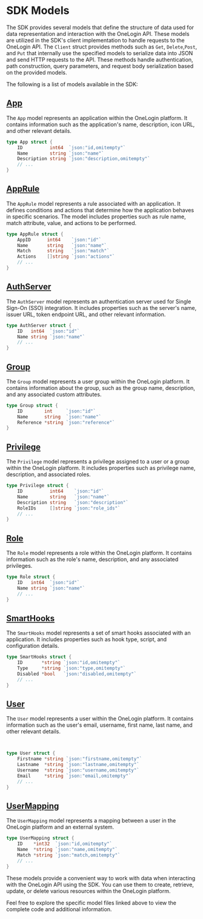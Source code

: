 # SDK Models

The SDK provides several models that define the structure of data used for data representation and interaction with the OneLogin API. These models are utilized in the SDK's client implementation to handle requests to the OneLogin API. The `Client` struct provides methods such as `Get`, `Delete`,`Post`, and `Put` that internally use the specified models to serialize data into JSON and send HTTP requests to the API. These methods handle authentication, path construction, query parameters, and request body serialization based on the provided models.

The following is a list of models available in the SDK:

## [App](../pkg/onelogin/models/app.go)

The `App` model represents an application within the OneLogin platform. It contains information such as the application's name, description, icon URL, and other relevant details.

```go
type App struct {
    ID          int64  `json:"id,omitempty"`
    Name        string `json:"name"`
    Description string `json:"description,omitempty"`
    // ...
}
```

## [AppRule](../pkg/onelogin/models/app_rule.go)

The `AppRule` model represents a rule associated with an application. It defines conditions and actions that determine how the application behaves in specific scenarios. The model includes properties such as rule name, match attribute, value, and actions to be performed.

```go
type AppRule struct {
    AppID      int64    `json:"id"`
    Name       string   `json:"name"`
    Match      string   `json:"match"`
    Actions    []string `json:"actions"`
    // ...
}
```

## [AuthServer](../pkg/onelogin/models/auth_server.go)

The `AuthServer` model represents an authentication server used for Single Sign-On (SSO) integration. It includes properties such as the server's name, issuer URL, token endpoint URL, and other relevant information.

```go
type AuthServer struct {
    ID   int64  `json:"id"`
    Name string `json:"name"`
    // ...
}
```

## [Group](../pkg/onelogin/models/group.go)

The `Group` model represents a user group within the OneLogin platform. It contains information about the group, such as the group name, description, and any associated custom attributes.

```go
type Group struct {
    ID        int     `json:"id"`
    Name      string  `json:"name"`
    Reference *string `json:"reference"`
}
```

## [Privilege](../pkg/onelogin/models/privilege.go)

The `Privilege` model represents a privilege assigned to a user or a group within the OneLogin platform. It includes properties such as privilege name, description, and associated roles.

```go
type Privilege struct {
    ID          int64    `json:"id"`
    Name        string   `json:"name"`
    Description string   `json:"description"`
    RoleIDs     []string `json:"role_ids"`
    // ...
}
```

## [Role](../pkg/onelogin/models/role.go)

The `Role` model represents a role within the OneLogin platform. It contains information such as the role's name, description, and any associated privileges.

```go
type Role struct {
    ID   int64  `json:"id"`
    Name string `json:"name"`
    // ...
}
```

## [SmartHooks](../pkg/onelogin/models/smart_hooks.go)

The `SmartHooks` model represents a set of smart hooks associated with an application. It includes properties such as hook type, script, and configuration details.

```go
type SmartHooks struct {
    ID       *string `json:"id,omitempty"`
    Type     *string `json:"type,omitempty"`
    Disabled *bool   `json:"disabled,omitempty"`
    // ...
}
```

## [User](../pkg/onelogin/models/user.go)

The `User` model represents a user within the OneLogin platform. It contains information such as the user's email, username, first name, last name, and other relevant details.

```go


type User struct {
    Firstname *string `json:"firstname,omitempty"`
    Lastname  *string `json:"lastname,omitempty"`
    Username  *string `json:"username,omitempty"`
    Email     *string `json:"email,omitempty"`
    // ...
}
```

## [UserMapping](../pkg/onelogin/models/user_mapping.go)

The `UserMapping` model represents a mapping between a user in the OneLogin platform and an external system.

```go
type UserMapping struct {
    ID    *int32  `json:"id,omitempty"`
    Name  *string `json:"name,omitempty"`
    Match *string `json:"match,omitempty"`
    // ...
}
```

These models provide a convenient way to work with data when interacting with the OneLogin API using the SDK. You can use them to create, retrieve, update, or delete various resources within the OneLogin platform.

Feel free to explore the specific model files linked above to view the complete code and additional information.
